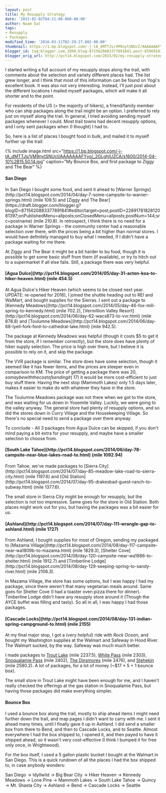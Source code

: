 ```yaml
---
layout: post
title: My Resupply Strategy
date: '2015-02-02T04:21:00.000-08:00'
author: Noam Gal
tags:
- Resupply
- Packages
modified_time: '2016-03-11T02:29:27.802-08:00'
thumbnail: https://1.bp.blogspot.com/-j-tA_dMTTJs/VM9nytSNUcI/AAAAAAAFYyo/_2GLghIUZCA/s72-c/2014-04-10%2B15.50.14.jpg
blogger_id: tag:blogger.com,1999:blog-8715620883377891841.post-8596918182696135879
blogger_orig_url: http://pct14.blogspot.com/2015/02/my-resupply-strategy.html
---
```


I started writing a full account of my resupply stops along the trail, with comments about the selection and
 variety different places had. The list grew longer, and I think that most of this information can be found on Yogi's
 excellent book. It was also not very interesting.
Instead, I'll just post about the different locations I mailed
 myself packages, which will make it all shorter and to the point.

For residents of the US (= the majority
 of hikers), a friend/family member who can ship packages along the trail might be an option. I preferred to rely
 just on myself along the trail. In general, I tried avoiding sending myself packages whenever I could. Most trail
 towns had decent resupply options, and I only sent packages when (I thought) I had to.

So, here is a list
 of places I bought food in bulk, and mailed it to myself further up the trail:



{% include image.html src="https://1.bp.blogspot.com/-j-tA_dMTTJs/VM9nytSNUcI/AAAAAAAFYyo/_2GLghIUZCA/s1600/2014-04-10%2B15.50.14.jpg" caption="My Bounce Box, and first package to Ziggy and The Bear" %}

 <h4> San Diego</h4>In San Diego I bought some food, and sent it ahead to [Warner
 Springs](http://pct14.blogspot.com/2014/04/day-7-some-campsite-to-warner-springs.html) (mile 109.5) and [Ziggy and The Bear](https://draft.blogger.com/blogger.g?blogID=8715620883377891841#editor/target=post;postID=2289178182812081397;onPublishedMenu=allposts;onClosedMenu=allposts;postNum=144;src=postname) (mile 210.8). In retrospect, I think there is no need for a package
 in Warner Springs - the community center had a reasonable selection over there, with the prices being a bit higher
 than normal stores. I would have definitely managed to buy what I needed, If I didn't have a package waiting for me
 there.

At Ziggy and The Bear it might be a bit harder to bu food, though it is possible to get some basic
 stuff from them (if available), or try to hitch out to a supermarket if all else fails. Still, a package there was
 very helpful.

<h4>[Agua Dulce](http://pct14.blogspot.com/2014/05/day-31-acton-koa-to-hiker-heaven.html)&nbsp;(mile 454.5)</h4>At Agua Dulce's Hiker Heaven
 (which seems to be closed next year. UPDATE: re-opened for 2016), I joined the shuttle heading out to REI and
 WalMart, and bought supplies for the Sierras. I sent out a package to [Kennedy
 Meadows](http://pct14.blogspot.com/2014/05/day-46-fox-mill-spring-to-kennedy.html) (mile 702.2), [Vermillion Valley Resort](http://pct14.blogspot.com/2014/06/day-62-wacs873-to-vvr.html) (mile 878.8) and [Toulumne
 Meadows](http://pct14.blogspot.com/2014/06/day-68-lyell-fork-ford-to-cathedral-lake.html) (mile 942.5).

The package at Kennedy Meadows was helpful (though it costs $5 to get it from
 the store, if I remember correctly), but the store does have plenty of hiker supply selection. The price is high
 over there, but I believe it is possible to rely on it, and skip the package.

The VVR package is similar.
 The store does have some selection, though it seemed like it has fewer items, and the prices are steeper even in
 comparison to KM. The price of getting a package there was $20, so maybe with the cost of sending it (~$17) it would
 be more cost-efficient to just buy stuff there. Having the next stop (Mammoth Lakes) only 1.5 days later, makes it
 easier to make do with whatever they have in the store.

The Toulumne Meadows package was not there when we
 got to the store, and was waiting for us down in Yosemite Valley. Luckily, we were going to the valley anyway. The
 general store had plenty of resupply options, and so did the stores down in Curry Village and the Housekeeping
 Village. So there's no special need to send a package over there anyway.

To conclude - All 3 packages from
 Agua Dulce can be skipped, if you don't mind paying a bit extra for your resupply, and maybe have a smaller
 selection to choose from.

<h4>[South
 Lake Tahoe](http://pct14.blogspot.com/2014/06/day-78-campsite-near-blue-lakes-road-to.html) (mile 1092.94)</h4>From Tahoe, we've made packages to [Sierra
 City](http://pct14.blogspot.com/2014/07/day-85-meadow-lake-road-to-sierra-city.html) (mile 1197.6) and [Old
 Station](http://pct14.blogspot.com/2014/07/day-95-drakesbad-guest-ranch-to-subway.html) (mile 1377.6).

The small store in Sierra City might be enough for resupply, but the
 selection is not too impressive. Same goes for the store in Old Station. Both places might work out for you, but
 having the packages was a bit easier for us.

<h4>[Ashland](http://pct14.blogspot.com/2014/07/day-111-wrangle-gap-to-ashland.html)
 (mile 1727)</h4>From Ashland, I bought supplies for most of Oregon, sending my packaged to [Mazama
 Village](http://pct14.blogspot.com/2014/08/day-117-campsite-near-wa1809b-to-mazama.html) (mile 1829.3), [Shelter
 Cove](http://pct14.blogspot.com/2014/08/day-120-campsite-near-wa1886-to-shelter.html) (mile 1912.7) and [Timberline
 Lodge](http://pct14.blogspot.com/2014/08/day-129-seeping-spring-to-sandy-river.html) (mile 2106.3).

In Mazama Village, the store has some options, but I was happy I had my
 package, since there weren't that many vegetarian meals around. Same goes for Shelter Cove (I had a toaster oven
 pizza there for dinner). Timberline Lodge didn't have any resupply store around it (Though the AYCE buffet was
 filling and tasty). So all in all, I was happy I had those packages.

<h4>[Cascade
 Locks](http://pct14.blogspot.com/2014/08/day-131-indian-spring-campground-to.html) (mile 2155)</h4>At my final major stop, I got a (very helpful) ride with <i>Rock Ocean</i>, and bought
 my Washington supplies at the Walmart and Safeway in Hood River. The Walmart sucked, by the way. Safeway was much
 much better.

I made packages to [Trout
 Lake](http://pct14.blogspot.com/2014/08/day-136-mosquito-creek-to-trout-lake.html) (mile 2237.5), [White Pass](http://pct14.blogspot.com/2014/08/day-139-campsite-near-pct-mile-2283-to.html) (mile 2303), [Snoqualamie
 Pass](http://pct14.blogspot.com/2014/09/day-143-wa2379-to-snoqualmie-pass.html) (mile 2402), [The Dinsmores](http://pct14.blogspot.com/2014/09/day-147-campsite-near-pct-mile-2452-to.html) (mile 2476), and [Stehekin](http://pct14.blogspot.com/2014/09/day-152-campsite-near-pct-mile-2577-to.html)
 (mile 2580.2). A lot of packages, for a lot of money (~$17 * 5 + 1 bounce box).

The small store in Trout
 Lake might have been enough for me, and I haven't really checked the offerings at the gas station in Snoqualamie
 Pass, but having those packages did make everything simpler.

<h4> Bounce Box</h4>I used a bounce box along
 the trail, mostly to ship ahead items I might need further down the trail, and map pages I didn't want to carry with
 me. I sent it ahead many times, until I finally gave it up in Ashland. I did send a smaller box from there to Bend,
 and then to Cascade Locks, and to Seattle. Almost everywhere I had the box shipped to, I opened it, and then payed
 to have it shipped ahead, so it wasn't very cost-effective (I think I bumped it for free only once, in
 Wrightwood).

For the box itself, I used a 5 gallon plastic bucket I bought at the Walmart in San
 Diego.
This is a quick rundown of all the places I had the box shipped to, in case anybody wonders:

San
 Diego → Idyllwild → Big Bear City → Hiker Heaven → Kennedy Meadows → Lone Pine → Mammoth Lakes → South Lake Tahoe →
 Quincy → Mt. Shasta City → Ashland → Bend → Cascade Locks → Seattle
